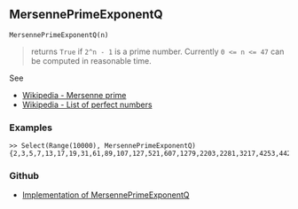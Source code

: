 ## MersennePrimeExponentQ

```
MersennePrimeExponentQ(n)
```

> returns `True` if `2^n - 1` is a prime number. Currently `0 <= n <= 47` can be computed in reasonable time.

See
* [Wikipedia - Mersenne prime](https://en.wikipedia.org/wiki/Mersenne_prime)
* [Wikipedia - List of perfect numbers](https://en.wikipedia.org/wiki/List_of_perfect_numbers)

### Examples

```
>> Select(Range(10000), MersennePrimeExponentQ)
{2,3,5,7,13,17,19,31,61,89,107,127,521,607,1279,2203,2281,3217,4253,4423,9689,9941}
```

### Github

* [Implementation of MersennePrimeExponentQ](https://github.com/axkr/symja_android_library/blob/master/symja_android_library/matheclipse-core/src/main/java/org/matheclipse/core/builtin/NumberTheory.java#L3391) 
